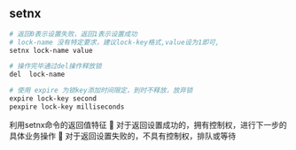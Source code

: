 ## setnx 
```sh
# 返回0表示设置失败，返回1表示设置成功
# lock-name 没有特定要求，建议lock-key格式,value设为1即可,
setnx lock-name value

# 操作完毕通过del操作释放锁
del  lock-name

# 使用 expire 为锁key添加时间限定，到时不释放，放弃锁
expire lock-key second
pexpire lock-key milliseconds
```

利用setnx命令的返回值特征
 对于返回设置成功的，拥有控制权，进行下一步的具体业务操作
 对于返回设置失败的，不具有控制权，排队或等待

